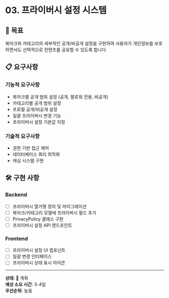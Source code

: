 # 03. 프라이버시 설정 시스템

## 🎯 목표
북마크와 카테고리의 세부적인 공개/비공개 설정을 구현하여 사용자가 개인정보를 보호하면서도 선택적으로 컨텐츠를 공유할 수 있도록 합니다.

## 📋 요구사항
### 기능적 요구사항
- 북마크별 공개 범위 설정 (공개, 팔로워 전용, 비공개)
- 카테고리별 공개 범위 설정
- 프로필 공개/비공개 설정
- 일괄 프라이버시 변경 기능
- 프라이버시 설정 기본값 지정

### 기술적 요구사항
- 권한 기반 접근 제어
- 데이터베이스 쿼리 최적화
- 캐싱 시스템 구현

## 🛠️ 구현 사항

### Backend
- [ ] 프라이버시 열거형 정의 및 마이그레이션
- [ ] 북마크/카테고리 모델에 프라이버시 필드 추가
- [ ] PrivacyPolicy 클래스 구현
- [ ] 프라이버시 설정 API 엔드포인트

### Frontend
- [ ] 프라이버시 설정 UI 컴포넌트
- [ ] 일괄 변경 인터페이스
- [ ] 프라이버시 상태 표시 아이콘

---
**상태**: 📝 계획  
**예상 소요 시간**: 3-4일  
**우선순위**: 높음